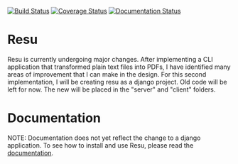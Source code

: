 [![Build Status](https://travis-ci.org/skylerberg/resu.png)](https://travis-ci.org/skylerberg/resu)
[![Coverage Status](https://img.shields.io/coveralls/skylerberg/resu.svg)](https://coveralls.io/r/skylerberg/resu?branch=master)
[![Documentation Status](https://readthedocs.org/projects/resu/badge/?style=normal&version=latest)](https://readthedocs.org/projects/resu/?badge=latest)

Resu
====

Resu is currently undergoing major changes. After implementing a CLI
application that transformed plain text files into PDFs, I have identified
many areas of improvement that I can make in the design. For this second
implementation, I will be creating resu as a django project. Old code will be
left for now. The new will be placed in the "server" and "client" folders.


Documentation
=============

NOTE: Documentation does not yet reflect the change to a django application.
To see how to install and use Resu, please read the [documentation](https://resu.readthedocs.org/en/latest/index.html).
